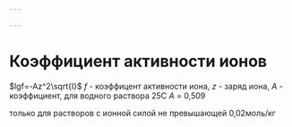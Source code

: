 ```yaml
---

---
```

# Коэффициент активности  ионов
$lgf=-Az^2\sqrt{I}$
$f$ - коэффицент активности иона, $z$ - заряд иона, $A$ - коэффициент, для водного раствора 25С $A$ = 0,509

только для растворов с ионной силой не превышающей 0,02моль/кг